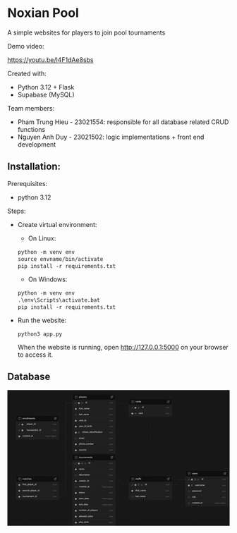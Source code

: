 <h1>
  Noxian Pool
</h1>
  A simple websites for players to join pool tournaments
  
  Demo video:
  
  https://youtu.be/l4F1dAe8sbs
  
  Created with:
  
  - Python 3.12 + Flask
  - Supabase (MySQL)

  Team members:

  - Pham Trung Hieu - 23021554: responsible for all database related CRUD functions
  - Nguyen Anh Duy - 23021502: logic implementations + front end development

<h2>
  Installation:
</h2>

Prerequisites:
  - python 3.12

Steps:
  - Create virtual environment:
      - On Linux:
      ```
      python -m venv env
      source envname/bin/activate
      pip install -r requirements.txt
      ```
    
      - On Windows:
      ```
      python -m venv env
      .\env\Scripts\activate.bat
      pip install -r requirements.txt
      ```
  - Run the website:
    ```
    python3 app.py
    ```
    When the website is running, open http://127.0.0.1:5000 on your browser to access it.

<h2>
  Database
</h2>

![img](database_image.png)
